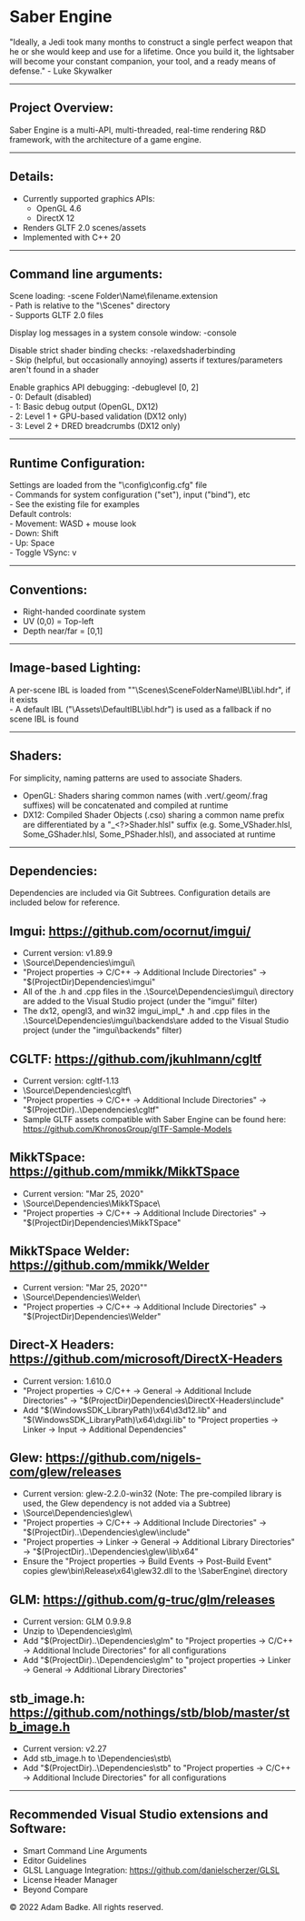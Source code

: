 # Saber Engine

"Ideally, a Jedi took many months to construct a single perfect weapon that he or she would keep and use for a lifetime. Once you build it, the lightsaber will become your constant companion, your tool, and a ready means of defense." - Luke Skywalker

-----------------
Project Overview:
-----------------
Saber Engine is a multi-API, multi-threaded, real-time rendering R&D framework, with the architecture of a game engine.


--------
Details:
--------
- Currently supported graphics APIs:
	- OpenGL 4.6
	- DirectX 12
- Renders GLTF 2.0 scenes/assets
- Implemented with C++ 20


-----------------------
Command line arguments:
-----------------------
Scene loading: -scene Folder\Name\filename.extension  
	- Path is relative to the "<project root>\Scenes\" directory  
	- Supports GLTF 2.0 files

Display log messages in a system console window: -console  

Disable strict shader binding checks: -relaxedshaderbinding  
	- Skip (helpful, but occasionally annoying) asserts if textures/parameters aren't found in a shader

Enable graphics API debugging: -debuglevel [0, 2]  
	- 0: Default (disabled)  
	- 1: Basic debug output (OpenGL, DX12)  
	- 2: Level 1 + GPU-based validation (DX12 only)  
	- 3: Level 2 + DRED breadcrumbs (DX12 only)  

----------------------
Runtime Configuration:
----------------------
Settings are loaded from the "<project root>\config\config.cfg" file  
	- Commands for system configuration ("set"), input ("bind"), etc  
	- See the existing file for examples  
Default controls:  
	- Movement: WASD + mouse look  
	- Down: Shift  
	- Up: Space  
	- Toggle VSync: v  


------------
Conventions:
------------
- Right-handed coordinate system  
- UV (0,0) = Top-left  
- Depth near/far = [0,1]  


---------------------
Image-based Lighting:
---------------------
A per-scene IBL is loaded from ""<project root>\Scenes\SceneFolderName\IBL\ibl.hdr", if it exists  
	- A default IBL ("<project root>\Assets\DefaultIBL\ibl.hdr") is used as a fallback if no scene IBL is found  

--------
Shaders:
--------
For simplicity, naming patterns are used to associate Shaders.  
- OpenGL: Shaders sharing common names (with .vert/.geom/.frag suffixes) will be concatenated and compiled at runtime  
- DX12: Compiled Shader Objects (.cso) sharing a common name prefix are differentiated by a "<ShaderName>_<?>Shader.hlsl" suffix (e.g. Some_VShader.hlsl, Some_GShader.hlsl, Some_PShader.hlsl), and associated at runtime  


-------------
Dependencies:
-------------
Dependencies are included via Git Subtrees. Configuration details are included below for reference.  


Imgui: https://github.com/ocornut/imgui/
-----------------------------------------
- Current version: v1.89.9  
- <project root>\Source\Dependencies\imgui\  
- "Project properties -> C/C++ -> Additional Include Directories" -> "$(ProjectDir)Dependencies\imgui\"  
- All of the .h and .cpp files in the .\Source\Dependencies\imgui\ directory are added to the Visual Studio project (under the "imgui" filter)  
- The dx12, opengl3, and win32 imgui_impl_* .h and .cpp files in the .\Source\Dependencies\imgui\backends\are added to the Visual Studio project (under the "imgui\backends" filter)  


CGLTF: https://github.com/jkuhlmann/cgltf
-----------------------------------------
- Current version: cgltf-1.13  
- <project root>\Source\Dependencies\cgltf\  
- "Project properties -> C/C++ -> Additional Include Directories" -> "$(ProjectDir)..\Dependencies\cgltf\"  
- Sample GLTF assets compatible with Saber Engine can be found here: https://github.com/KhronosGroup/glTF-Sample-Models  


MikkTSpace: https://github.com/mmikk/MikkTSpace
-----------------------------------------------
- Current version: "Mar 25, 2020"  
- <project root>\Source\Dependencies\MikkTSpace\  
- "Project properties -> C/C++ -> Additional Include Directories" -> "$(ProjectDir)Dependencies\MikkTSpace\"  


MikkTSpace Welder: https://github.com/mmikk/Welder
--------------------------------------------------
- Current version: "Mar 25, 2020""
- <project root>\Source\Dependencies\Welder\
- "Project properties -> C/C++ -> Additional Include Directories" -> "$(ProjectDir)Dependencies\Welder\"  


Direct-X Headers: https://github.com/microsoft/DirectX-Headers
--------------------------------------------------------------
- Current version: 1.610.0
- "Project properties -> C/C++ -> General -> Additional Include Directories" -> "$(ProjectDir)Dependencies\DirectX-Headers\include\"  
- Add "$(WindowsSDK_LibraryPath)\x64\d3d12.lib" and "$(WindowsSDK_LibraryPath)\x64\dxgi.lib" to "Project properties -> Linker -> Input -> Additional Dependencies"  


Glew: https://github.com/nigels-com/glew/releases
-------------------------------------------------
- Current version: glew-2.2.0-win32 (Note: The pre-compiled library is used, the Glew dependency is not added via a Subtree)
- <project root>\Source\Dependencies\glew\
- "Project properties -> C/C++ -> Additional Include Directories" -> "$(ProjectDir)..\Dependencies\glew\include"  
- "Project properties -> Linker -> General -> Additional Library Directories" -> "$(ProjectDir)..\Dependencies\glew\lib\x64\"  
- Ensure the "Project properties -> Build Events -> Post-Build Event" copies glew\bin\Release\x64\glew32.dll to the <Project Root>\SaberEngine\ directory


GLM: https://github.com/g-truc/glm/releases
-------------------------------------------
- Current version: GLM 0.9.9.8
- Unzip to <project root>\Dependencies\glm\
- Add "$(ProjectDir)..\Dependencies\glm\" to "Project properties -> C/C++ -> Additional Include Directories" for all configurations
- Add "$(ProjectDir)..\Dependencies\glm\" to "project properties -> Linker -> General -> Additional Library Directories"


stb_image.h: https://github.com/nothings/stb/blob/master/stb_image.h
--------------------------------------------------------------------
- Current version: v2.27 
- Add stb_image.h to <project root>\Dependencies\stb\
- Add "$(ProjectDir)..\Dependencies\stb\" to "Project properties -> C/C++ -> Additional Include Directories" for all configurations


--------------------------------------------------
Recommended Visual Studio extensions and Software:
--------------------------------------------------
- Smart Command Line Arguments
- Editor Guidelines
- GLSL Language Integration: https://github.com/danielscherzer/GLSL
- License Header Manager
- Beyond Compare

© 2022 Adam Badke. All rights reserved.

